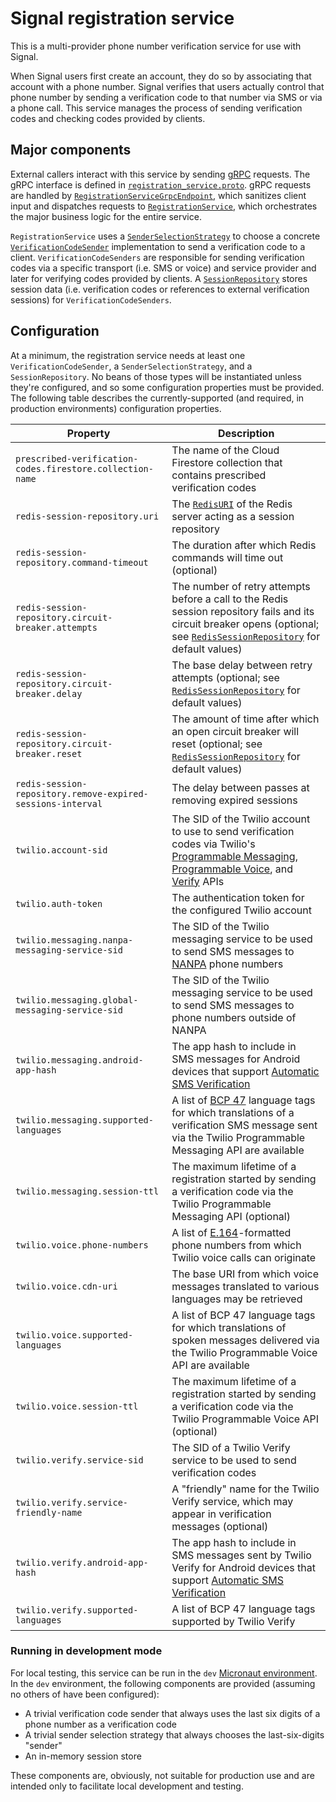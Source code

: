 # Signal registration service

This is a multi-provider phone number verification service for use with Signal.

When Signal users first create an account, they do so by associating that account with a phone number. Signal verifies that users actually control that phone number by sending a verification code to that number via SMS or via a phone call. This service manages the process of sending verification codes and checking codes provided by clients.

## Major components

External callers interact with this service by sending [gRPC](https://grpc.io/) requests. The gRPC interface is defined in [`registration_service.proto`](./src/main/proto/registration_service.proto). gRPC requests are handled by [`RegistrationServiceGrpcEndpoint`](./src/main/java/org/signal/registration/rpc/RegistrationServiceGrpcEndpoint.java), which sanitizes client input and dispatches requests to [`RegistrationService`](./src/main/java/org/signal/registration/RegistrationService.java), which orchestrates the major business logic for the entire service.

`RegistrationService` uses a [`SenderSelectionStrategy`](./src/main/java/org/signal/registration/sender/SenderSelectionStrategy.java) to choose a concrete [`VerificationCodeSender`](./src/main/java/org/signal/registration/sender/VerificationCodeSender.java) implementation to send a verification code to a client. `VerificationCodeSenders` are responsible for sending verification codes via a specific transport (i.e. SMS or voice) and service provider and later for verifying codes provided by clients. A [`SessionRepository`](./src/main/java/org/signal/registration/session/SessionRepository.java) stores session data (i.e. verification codes or references to external verification sessions) for `VerificationCodeSenders`.

## Configuration

At a minimum, the registration service needs at least one `VerificationCodeSender`, a `SenderSelectionStrategy`, and a `SessionRepository`. No beans of those types will be instantiated unless they're configured, and so some configuration properties must be provided. The following table describes the currently-supported (and required, in production environments) configuration properties.

| Property                                                    | Description                                                                                                                                                                                                                                                              |
|-------------------------------------------------------------|--------------------------------------------------------------------------------------------------------------------------------------------------------------------------------------------------------------------------------------------------------------------------|
| `prescribed-verification-codes.firestore.collection-name`   | The name of the Cloud Firestore collection that contains prescribed verification codes                                                                                                                                                                                   |
| `redis-session-repository.uri`                              | The [`RedisURI`](https://lettuce.io/core/release/api/io/lettuce/core/RedisURI.html) of the Redis server acting as a session repository                                                                                                                                   |
| `redis-session-repository.command-timeout`                  | The duration after which Redis commands will time out (optional)                                                                                                                                                                                                         |
| `redis-session-repository.circuit-breaker.attempts`         | The number of retry attempts before a call to the Redis session repository fails and its circuit breaker opens (optional; see [`RedisSessionRepository`](./src/main/java/org/signal/registration/session/redis/RedisSessionRepository.java) for default values)          |
| `redis-session-repository.circuit-breaker.delay`            | The base delay between retry attempts (optional; see [`RedisSessionRepository`](./src/main/java/org/signal/registration/session/redis/RedisSessionRepository.java) for default values)                                                                                   |
| `redis-session-repository.circuit-breaker.reset`            | The amount of time after which an open circuit breaker will reset (optional; see [`RedisSessionRepository`](./src/main/java/org/signal/registration/session/redis/RedisSessionRepository.java) for default values)                                                       |
| `redis-session-repository.remove-expired-sessions-interval` | The delay between passes at removing expired sessions                                                                                                                                                                                                                    |
| `twilio.account-sid`                                        | The SID of the Twilio account to use to send verification codes via Twilio's [Programmable Messaging](https://www.twilio.com/messaging/programmable-messaging-api), [Programmable Voice](https://www.twilio.com/voice), and [Verify](https://www.twilio.com/verify) APIs |
| `twilio.auth-token`                                         | The authentication token for the configured Twilio account                                                                                                                                                                                                               |
| `twilio.messaging.nanpa-messaging-service-sid`              | The SID of the Twilio messaging service to be used to send SMS messages to [NANPA](https://nationalnanpa.com/) phone numbers                                                                                                                                             |
| `twilio.messaging.global-messaging-service-sid`             | The SID of the Twilio messaging service to be used to send SMS messages to phone numbers outside of NANPA                                                                                                                                                                |
| `twilio.messaging.android-app-hash`                         | The app hash to include in SMS messages for Android devices that support [Automatic SMS Verification](https://developers.google.com/identity/sms-retriever/overview)                                                                                                     |
| `twilio.messaging.supported-languages`                      | A list of [BCP 47](https://www.rfc-editor.org/rfc/rfc4646.txt) language tags for which translations of a verification SMS message sent via the Twilio Programmable Messaging API are available                                                                           |
| `twilio.messaging.session-ttl`                              | The maximum lifetime of a registration started by sending a verification code via the Twilio Programmable Messaging API (optional)                                                                                                                                       |
| `twilio.voice.phone-numbers`                                | A list of [E.164](https://www.twilio.com/docs/glossary/what-e164)-formatted phone numbers from which Twilio voice calls can originate                                                                                                                                    |
| `twilio.voice.cdn-uri`                                      | The base URI from which voice messages translated to various languages may be retrieved                                                                                                                                                                                  |
| `twilio.voice.supported-languages`                          | A list of BCP 47 language tags for which translations of spoken messages delivered via the Twilio Programmable Voice API are available                                                                                                                                   |
| `twilio.voice.session-ttl`                                  | The maximum lifetime of a registration started by sending a verification code via the Twilio Programmable Voice API (optional)                                                                                                                                           |
| `twilio.verify.service-sid`                                 | The SID of a Twilio Verify service to be used to send verification codes                                                                                                                                                                                                 |
| `twilio.verify.service-friendly-name`                       | A "friendly" name for the Twilio Verify service, which may appear in verification messages (optional)                                                                                                                                                                    |
| `twilio.verify.android-app-hash`                            | The app hash to include in SMS messages sent by Twilio Verify for Android devices that support [Automatic SMS Verification](https://developers.google.com/identity/sms-retriever/overview)                                                                               |
| `twilio.verify.supported-languages`                         | A list of BCP 47 language tags supported by Twilio Verify                                                                                                                                                                                                                |

### Running in development mode

For local testing, this service can be run in the `dev` [Micronaut environment](https://docs.micronaut.io/latest/guide/#environments). In the `dev` environment, the following components are provided (assuming no others of have been configured):

- A trivial verification code sender that always uses the last six digits of a phone number as a verification code
- A trivial sender selection strategy that always chooses the last-six-digits "sender"
- An in-memory session store

These components are, obviously, not suitable for production use and are intended only to facilitate local development and testing.
